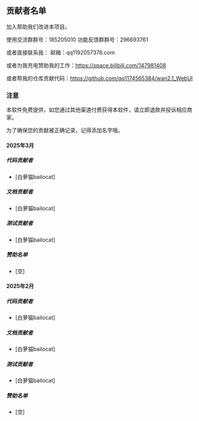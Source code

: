 ## 贡献者名单
加入帮助我们改进本项目。

使用交流群群号：185205010
功能反馈群群号：296693761

或者直接联系我：
邮箱：qq1192057376.com

或者为我充电赞助我的工作：https://space.bilibili.com/147981408

或者帮我的仓库贡献代码：https://github.com/qq1174565384/wan2.1_WebUI
### 注意

本软件免费提供，如您通过其他渠道付费获得本软件，请立即退款并投诉相应商家。

为了确保您的贡献被正确记录，记得添加名字哦。

#### 2025年3月
##### 代码贡献者
- [白萝猫bailocat]

##### 文档贡献者
- [白萝猫bailocat]

##### 测试贡献者
- [白萝猫bailocat]
 
##### 赞助名单
- [空]

#### 2025年2月

##### 代码贡献者
- [白萝猫bailocat]

##### 文档贡献者
- [白萝猫bailocat]

##### 测试贡献者
- [白萝猫bailocat]
##### 赞助名单
- [空]